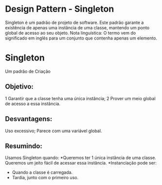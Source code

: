 # Design Pattern - Singleton
Singleton é um padrão de projeto de software. Este padrão garante a existência de apenas uma instância de uma classe, mantendo um ponto global de acesso ao seu objeto. Nota linguística: O termo vem do significado em inglês para um conjunto que contenha apenas um elemento.

# Singleton 
Um padrão de Criação

## Objetivo:
1 Garantir que a classe tenha uma única instância;
2 Prover um meio global de acesso a essa instância.

## Desvantagens:
Uso excessivo;
Parece com uma variável global.

## Resumindo:
Usamos Singleton quando:
*Queremos ter 1 única instância de uma classe.
Queremos um jeito fácil de acessar essa instância.
*Instanciação pode ser:
- Quando a classe é carregada.
- Tardia, junto com o primeiro uso.

